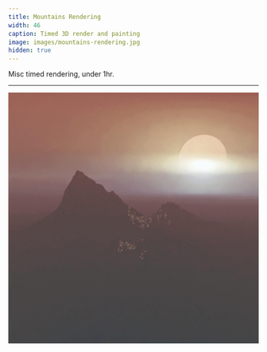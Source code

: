 ```yaml
---
title: Mountains Rendering
width: 46
caption: Timed 3D render and painting
image: images/mountains-rendering.jpg
hidden: true
---
```


Misc timed rendering, under 1hr.

---

![](images/mountains-rendering.jpg)